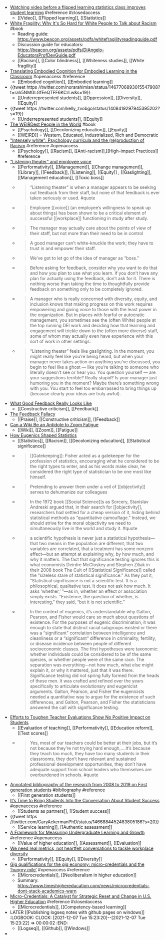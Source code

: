- [Watching video before a flipped learning statistics class improves student learning](https://www.sciencedirect.com/science/article/abs/pii/S0360131521002761?dgcid=raven_sd_aip_email) #reference #closedaccess
	- [[Video]], [[Flipped learning]], [[Statistics]]
- [White Fragility: Why It's So Hard for White People to Talk about Racism](https://en.wikipedia.org/wiki/White_Fragility) #book
	- Reading guide: https://www.beacon.org/assets/pdfs/whitefragilityreadingguide.pdf
	- Discussion guide for educators: https://beacon.org/assets/pdfs/DiAngelo-EducatorsProfDevGuide.pdf
	- [[Racism]], [[Color blindness]], [[Whiteness studies]], [[White fragility]]
- [Translating Embodied Cognition for Embodied Learning in the Classroom](https://www.frontiersin.org/articles/10.3389/feduc.2021.712626/full) #openaccess #reference
	- [[Embodied cognition]], [[Embodied learning]]
- {{tweet https //twitter.com/norarahimian/status/1467706893015547908?t=rah5NMGLGfEeQTFF6KCrLw&s=19}}
	- [[Underrepresented students]], [[Oppression]], [[Diversity]], [[Equity]]
- {{tweet https //twitter.com/kelly_zvobgo/status/1408419297945395202?s=19}}
	- [[Underrepresented students]], [[Equity]]
- [The WEIRDest People in the World](https://en.wikipedia.org/wiki/The_WEIRDest_People_in_the_World) #book
	- [[Psychology]], [[Decolonizing education]], [[Equity]]
	- [[WEIRD]] = Western, Educated, Industrialized, Rich and Democratic
- ["Intensely white": Psychology curricula and the (re)production of Racism](https://www.researchgate.net/publication/355187277_Intensely_white_Psychology_curricula_and_the_reproduction_of_racism) #reference #openaccess
	- [[Psychology]], [[Racism]], [[Anti-racism]],[[High-impact Practices]] #reference
- [“Listening theater” and employee voice](https://meredith.wolfwater.com/wordpress/2021/12/05/listening-theater-and-employee-voice/)
	- [[Performativity]], [[Management]], [[Change management]], [[Library]], [[Feedback]], [[Listening]], [[Equity]] , [[Gaslighting]], [[Management education]], [[Toxic boss]]
	- >“Listening theater” is when a manager appears to be seeking out feedback from their staff, but none of that feedback is ever taken seriously or used. #quote
	- >Employee [[voice]] (an employee’s willingness to speak up about things) has been shown to be a critical element of successful [[workplace]] functioning in study after study.
	- >The manager may actually care about the points of view of their staff, but not more than their need to be in control
	- >A good manager can’t white-knuckle the work; they have to trust in and empower their staff.
	- >We’ve got to let go of the idea of manager as “boss.”
	- >Before asking for feedback, consider why you want to do that and how you plan to use what you learn. If you don’t have any plan for actually using the feedback, don’t ask for it. There is nothing worse than taking the time to thoughtfully provide feedback on something only to be completely ignored.
	- >A manager who is really concerned with diversity, equity, and inclusion knows that making progress on this work requires empowering and giving voice to those with the least power in the organization. But in places with fearful or autocratic management, you sometimes see the (often White) people at the top running DEI work and deciding how that learning and engagement will trickle down to the (often more diverse) staff, some of whom may actually even have experience with this sort of work in other settings.
	- >“Listening theater” feels like gaslighting. In the moment, you might really feel like you’re being heard, but when your manager never takes action on anything you’ve discussed, you begin to feel like a ghost — like you’re talking to someone who literally doesn’t see or hear you. You question yourself — are your suggestions terrible? Really stupid? Is your manager just humoring you in the moment? Maybe there’s something wrong with you. You start to feel too embarrassed to bring things up (because clearly your ideas are truly awful).
- [What Good Feedback Really Looks Like](https://hbr.org/2019/05/what-good-feedback-really-looks-like)
	- [[Constructive criticism]], [[Feedback]]
- [The Feedback Fallacy](https://hbr.org/2019/03/the-feedback-fallacy?autocomplete=true)
	- [[Praise]], [[Constructive criticism]], [[Feedback]]
- [Can a Wiki Be an Antidote to Zoom Fatigue](https://www.td.org/atd-blog/can-a-wiki-be-an-antidote-to-zoom-fatigue)
	- [[Wiki]], [[Zoom]], [[Fatigue]]
- [How Eugenics Shaped Statistics](https://nautil.us/issue/92/frontiers/how-eugenics-shaped-statistics)
	- [[Statistics]], [[Racism]], [[Decolonizing education]], [[Statistical significance]]
	- >[[Gatekeeping]]: Fisher acted as a gatekeeper for the profession of statistics, encouraging what he considered to be the right types to enter, and as his words make clear, he considered the right type of statistician to be one most like himself.
	- >Pretending to answer them under a veil of [[objectivity]] serves to dehumanize our colleagues
	- >In the 1972 book [[Social Science]]s as Sorcery, Stanislav Andreski argued that, in their search for [[objectivity]], researchers had settled for a cheap version of it, hiding behind statistical methods as “quantitative camouflage.” Instead, we should strive for the moral objectivity we need to simultaneously live in the world and study it. #quote
	- >a scientific hypothesis is never just a statistical hypothesis—that two means in the population are different, that two variables are correlated, that a treatment has some nonzero effect—but an attempt at explaining why, by how much, and why it matters. The fact that significance testing ignores this is what economists Deirdre McCloskey and Stephen Ziliak in their 2008 book The Cult of [[Statistical Significance]] called the “sizeless stare of statistical significance.” As they put it, “Statistical significance is not a scientific test. It is a philosophical, qualitative test. It does not ask how much. It asks ‘whether,’ ”—as in, whether an effect or association simply exists. “Existence, the question of whether, is interesting,” they said, “but it is not scientific.”
	- >In the context of eugenics, it’s understandable why Galton, Pearson, and Fisher would care so much about questions of existence. For the purposes of eugenic discrimination, it was enough to state that distinct racial subgroups existed or there was a “significant” correlation between intelligence and cleanliness or a “significant” difference in criminality, fertility, or disease incidence between people of different socioeconomic classes. The first hypotheses were taxonomic: whether individuals could be considered to be of the same species, or whether people were of the same race. The separation was everything—not how much, what else might explain it, or why it mattered, just that it was there. Significance testing did not spring fully formed from the heads of these men. It was crafted and refined over the years specifically to articulate evolutionary and eugenicist arguments. Galton, Pearson, and Fisher the eugenicists needed a quantitative way to argue for the existence of such differences, and Galton, Pearson, and Fisher the statisticians answered the call with significance testing.
- [Efforts to Toughen Teacher Evaluations Show No Positive Impact on Students](https://www.edweek.org/teaching-learning/efforts-to-toughen-teacher-evaluations-show-no-positive-impact-on-students/2021/11)
	- [[Evaluation of teaching]], [[Performativity]], [[Education reform]], [[Test scores]]
	- >Yes, most of our teachers could be better at their jobs, but it’s not because they’re not trying hard enough,....It’s because they teach too much, they have too many students in their classrooms, they don’t have relevant and sustained professional development opportunities, they don’t have adequate support from school leaders who themselves are overburdened in schools. #quote
- [Annotated bibliography of the research from 2008 to 2019 on First generation students](https://firstgen.naspa.org/journal-and-research/an-annotated-bibliography-on-first-generation-college-students-research-from-2008-2019) #bibliography #reference
	- [[First generation students]]
- [It’s Time to Bring Students Into the Conversation About Student Success](https://www.tandfonline.com/doi/full/10.1080/00091383.2021.1987786) #openaccess #reference
	- [[Students as partners]], [[Student success]]
- {{tweet https //twitter.com/GaryAckermanPhD/status/1466884452483805186?s=20}}
	- [[Service learning]], [[Authentic assessment]]
- [A Framework for Measuring Undergraduate Learning and Growth](https://www.tandfonline.com/doi/full/10.1080/00091383.2021.1987810) #reference #openaccess
	- [[Value of higher education]], [[Assessment]], [[Evaluation]]
- [We need real metrics, not heartfelt conversations to tackle workplace diversity](https://fortune.com/2021/12/07/metrics-diversity-inclusion-workplace-careers-joan-williams/)
	- [[Performativity]], [[Equity]], [[Diversity]]
- [Gig qualifications for the gig economy: micro-credentials and the ‘hungry mile’](https://link.springer.com/article/10.1007/s10734-021-00742-3) #openaccess #reference
	- [[Microcredentials]], [[Neoliberalism in higher education]]
	- Summary: https://www.timeshighereducation.com/news/microcredentials-dont-stack-academics-warn
- [Micro-Credentials: A Catalyst for Strategic Reset and Change in U.S. Higher Education](https://www.tandfonline.com/doi/abs/10.1080/08923647.2021.1997537) #reference #closedaccess
	- [[Microcredentials]], [[Competency-based learning]]
- LATER [[Publishing logseq notes with github pages on windows]]
  :LOGBOOK:
  CLOCK: [2021-12-07 Tue 15:23:20]--[2021-12-07 Tue 15:23:22] =>  00:00:02
  :END:
	- [[Logseq]], [[Github]], [[Windows]]
-
